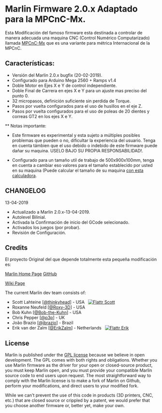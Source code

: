 # Marlin Firmware 2.0.x Adaptado para la MPCnC-Mx.

Esta Modificación del famoso firmware esta destinada a controlar de manera adecuada una maquina CNC (Control Numérico Computarizado) llamada [MPCnC-Mx](https://www.thingiverse.com/thing:3218244) que es una variante para métrica Internacional de la MPCnC.

## Características:

 - Versión del Marlin 2.0.x bugfix (20-02-2019).
 - Configurado para Arduino Mega 2560 + Ramps v1.4
 - Doble Motor en Ejes X e Y de control independiente.
 - Doble Final de Carrera en ejes X e Y para un ajuste mas preciso del punto 0.
 - 32 micropasos, definición suficiente sin perdida de Torque.
 - Pasos por vuelta configurados para el uso de husillos en el eje Z.
 - Pasos por vuelta configurados para el uso de poleas de 20 dientes y correas GT2 en los ejes X e Y.

 
** Notas importante: 
 - Este firmware es experimental y esta sujeto a múltiples posibles problemas que pueden o no, dificultar la experiencia del usuario. Tenga en cuenta támbien que el uso debido o indebido de este firmware puede dañar su maquina. USELO BAJO SU PROPIA RESPONSABILIDAD!.
 
 - Configurado para un tamaño util de trabajo de 500x900x100mm, tenga en cuenta a cambiar eso valores para el tamaño establecido por usted en su maquina (Puede calcular el tamaño de su maquina [con esta calculadora](https://jscalc.io/calc/QHWZUpKFJzyGVS2D).

 

## CHANGELOG

13-04-2019

 - Actualizado a Marlin 2.0.x-13-04-2019.
 - Autolevel Bilinial.
 - Activada la Confirmación de inicio del GCode selecionado.
 - Activados los juegos (por probar).
 - Revisión de Configuración.

 
## Credits

El proyecto Original del que depende totalmente esta pequeña modificación es:

[Marlin Home Page](http://marlinfw.org/) 
[GitHub](https://github.com/MarlinFirmware/Marlin)

[Wiki Page](http://reprap.org/wiki/Marlin)

The current Marlin dev team consists of:

 - Scott Lahteine [[@thinkyhead](https://github.com/thinkyhead)] - USA &nbsp; [![Flattr Scott](http://api.flattr.com/button/flattr-badge-large.png)](https://flattr.com/submit/auto?user_id=thinkhead&url=https://github.com/MarlinFirmware/Marlin&title=Marlin&language=&tags=github&category=software)
 - Roxanne Neufeld [[@Roxy-3D](https://github.com/Roxy-3D)] - USA
 - Bob Kuhn [[@Bob-the-Kuhn](https://github.com/Bob-the-Kuhn)] - USA
 - Chris Pepper [[@p3p](https://github.com/p3p)] - UK
 - João Brazio [[@jbrazio](https://github.com/jbrazio)] - Brazil
 - Erik van der Zalm [[@ErikZalm](https://github.com/ErikZalm)] - Netherlands &nbsp; [![Flattr Erik](http://api.flattr.com/button/flattr-badge-large.png)](https://flattr.com/submit/auto?user_id=ErikZalm&url=https://github.com/MarlinFirmware/Marlin&title=Marlin&language=&tags=github&category=software)

## License

Marlin is published under the [GPL license](/LICENSE) because we believe in open development. The GPL comes with both rights and obligations. Whether you use Marlin firmware as the driver for your open or closed-source product, you must keep Marlin open, and you must provide your compatible Marlin source code to end users upon request. The most straightforward way to comply with the Marlin license is to make a fork of Marlin on Github, perform your modifications, and direct users to your modified fork.

While we can't prevent the use of this code in products (3D printers, CNC, etc.) that are closed source or crippled by a patent, we would prefer that you choose another firmware or, better yet, make your own.
